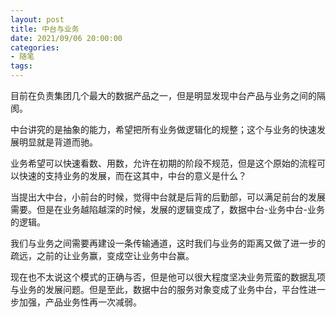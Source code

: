 ```yaml
---
layout: post
title: 中台与业务
date: 2021/09/06 20:00:00
categories:
- 随笔
tags:
---
```


目前在负责集团几个最大的数据产品之一，但是明显发现中台产品与业务之间的隔阂。

中台讲究的是抽象的能力，希望把所有业务做逻辑化的规整；这个与业务的快速发展明显就是背道而驰。

业务希望可以快速看数、用数，允许在初期的阶段不规范，但是这个原始的流程可以快速的支持业务的发展，而在这其中，中台的意义是什么？

当提出大中台，小前台的时候，觉得中台就是后背的后勤部，可以满足前台的发展需要。但是在业务越陷越深的时候，发展的逻辑变成了，数据中台-业务中台-业务的逻辑。

我们与业务之间需要再建设一条传输通道，这时我们与业务的距离又做了进一步的疏远，之前的让业务赢，变成空让业务中台赢。

现在也不太说这个模式的正确与否，但是他可以很大程度坚决业务荒蛮的数据乱项与业务的发展问题。但是至此，数据中台的服务对象变成了业务中台，平台性进一步加强，产品业务性再一次减弱。

